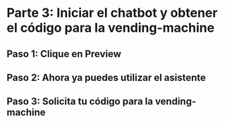 # Parte 3: Iniciar el chatbot y obtener el código para la vending-machine

## Paso 1: Clique en Preview


## Paso 2: Ahora ya puedes utilizar el asistente


## Paso 3: Solicita tu código para la vending-machine








